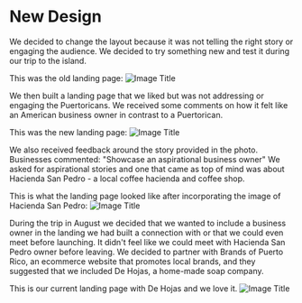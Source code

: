 # New Design

We decided to change the layout because it was not telling the right story or engaging the audience.
We decided to try something new and test it during our trip to the island.

This was the old landing page:
![Image Title](http://cl.ly/XC6X/landing.jpg)

We then built a landing page that we liked but was not addressing or engaging the Puertoricans. We received some comments on how it felt like an American business owner in contrast to a Puertorican.

This was the new landing page:
![Image Title](http://cl.ly/X7iK/Screen%20Shot%202014-07-31%20at%2012.37.54%20PM.png)


We also received feedback around the story provided in the photo. Businesses commented: "Showcase an aspirational business owner"  We asked for aspirational stories and one that came as top of mind was about Hacienda San Pedro - a local coffee hacienda and coffee shop.

This is what the landing page looked like after incorporating the image of Hacienda San Pedro:
![Image Title](http://cl.ly/X8Hl/shot-20140820-1515-r7ep48-0.jpeg)

During the trip in August we decided that we wanted to include a business owner in the landing we had built a connection with or that we could even meet before launching. It didn't feel like we could meet with Hacienda San Pedro owner before leaving.
We decided to partner with Brands of Puerto Rico, an ecommerce website that promotes local brands, and they suggested that we included De Hojas, a home-made soap company.

This is our current landing page with De Hojas and we love it.
![Image Title](http://cl.ly/XkN5/RSSIKtzW4jZF50Ok.png)
